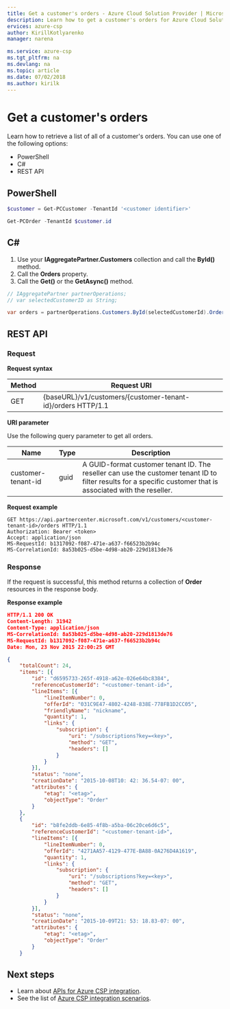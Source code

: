 ```yaml
---
title: Get a customer's orders - Azure Cloud Solution Provider | Microsoft Docs
description: Learn how to get a customer's orders for Azure Cloud Solution Provider (Azure CSP) integration.
ervices: azure-csp
author: KirillKotlyarenko
manager: narena

ms.service: azure-csp
ms.tgt_pltfrm: na
ms.devlang: na
ms.topic: article
ms.date: 07/02/2018
ms.author: kirilk
---
```


# Get a customer's orders

Learn how to retrieve a list of all of a customer's orders. You can use one of the following options:

- PowerShell
- C#
- REST API

## PowerShell

```powershell
$customer = Get-PCCustomer -TenantId '<customer identifier>'

Get-PCOrder -TenantId $customer.id
```

## C#

1. Use your **IAggregatePartner.Customers** collection and call the **ById()** method.
2. Call the **Orders** property.
3. Call the **Get()** or the **GetAsync()** method.

```csharp
// IAggregatePartner partnerOperations;
// var selectedCustomerID as String;

var orders = partnerOperations.Customers.ById(selectedCustomerId).Orders.Get();
```

## REST API

### Request

**Request syntax**

|Method|Request URI|
|---|---|
|GET|{baseURL}/v1/customers/{customer-tenant-id}/orders HTTP/1.1|

**URI parameter**

Use the following query parameter to get all orders.

|Name|Type|Description|
|---|---|---|
|customer-tenant-id|guid|A GUID-format customer tenant ID. The reseller can use the customer tenant ID to filter results for a specific customer that is associated with the reseller.|

**Request example**

```
GET https://api.partnercenter.microsoft.com/v1/customers/<customer-tenant-id>/orders HTTP/1.1
Authorization: Bearer <token>
Accept: application/json
MS-RequestId: b1317092-f087-471e-a637-f66523b2b94c
MS-CorrelationId: 8a53b025-d5be-4d98-ab20-229d1813de76
```

### Response

If the request is successful, this method returns a collection of **Order** resources in the response body.

**Response example**

```json
HTTP/1.1 200 OK
Content-Length: 31942
Content-Type: application/json
MS-CorrelationId: 8a53b025-d5be-4d98-ab20-229d1813de76
MS-RequestId: b1317092-f087-471e-a637-f66523b2b94c
Date: Mon, 23 Nov 2015 22:00:25 GMT

{
    "totalCount": 24,
    "items": [{
        "id": "d6595733-265f-4918-a62e-026e64bc8384",
        "referenceCustomerId": "<customer-tenant-id>",
        "lineItems": [{
            "lineItemNumber": 0,
            "offerId": "031C9E47-4802-4248-838E-778FB1D2CC05",
            "friendlyName": "nickname",
            "quantity": 1,
            "links": {
                "subscription": {
                    "uri": "/subscriptions?key=<key>",
                    "method": "GET",
                    "headers": []
                }
            }
        }],
        "status": "none",
        "creationDate": "2015-10-08T10: 42: 36.54-07: 00",
        "attributes": {
            "etag": "<etag>",
            "objectType": "Order"
        }
    },
    {
        "id": "b8fe2ddb-6e85-4f8b-a5ba-06c20ce6d6c5",
        "referenceCustomerId": "<customer-tenant-id>",
        "lineItems": [{
            "lineItemNumber": 0,
            "offerId": "4271AA57-4129-477E-BA88-0A276D4A1619",
            "quantity": 1,
            "links": {
                "subscription": {
                    "uri": "/subscriptions?key=<key>",
                    "method": "GET",
                    "headers": []
                }
            }
        }],
        "status": "none",
        "creationDate": "2015-10-09T21: 53: 18.83-07: 00",
        "attributes": {
            "etag": "<etag>",
            "objectType": "Order"
        }
    }
```

## Next steps

- Learn about [APIs for Azure CSP integration](../available-apis-overview.md).
- See the list of [Azure CSP integration scenarios](../integration-scenarios-list.md).